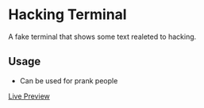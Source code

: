 # Hacking Terminal

A fake terminal that shows some text realeted to hacking. 

## Usage

- Can be used for prank people


[Live Preview](https://helloimabid.github.io/terminal/)
